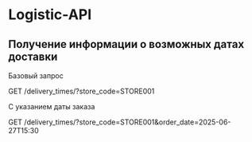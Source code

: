 # Logistic-API

## Получение информации о возможных датах доставки
 
Базовый запрос

GET /delivery_times/?store_code=STORE001

С указанием даты заказа

GET /delivery_times/?store_code=STORE001&order_date=2025-06-27T15:30
